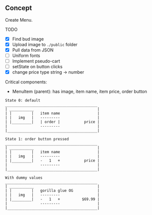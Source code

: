 ## Concept
Create Menu. 

TODO
- [x] Find bud image
- [x] Upload image to `./public` folder
- [x] Pull data from JSON
- [ ] Uniform fonts 
- [ ] Implement pseudo-cart
- [ ] setState on button clicks
- [x] change price type string -> number

Critical components:
- MenuItem (parent): has image, item name, item price, order button

```
State 0: default
__________________________________________ 
| ___________                             |
| |         |   item name                 |
| |   img   |   ---------                 |
| |_________|   | order |           price |
|               ---------                 |
|_________________________________________|

State 1: order button pressed
__________________________________________ 
| ___________                             |
| |         |   item name                 |
| |   img   |   ---------                 |
| |_________|   -   1   +           price |
|               ---------                 |
|_________________________________________|

With dummy values
__________________________________________ 
| ___________                             |
| |         |   gorilla glue OG           |
| |   img   |   ---------                 |
| |_________|   -   1   +          $69.99 |
|               ---------                 |
|_________________________________________|
```